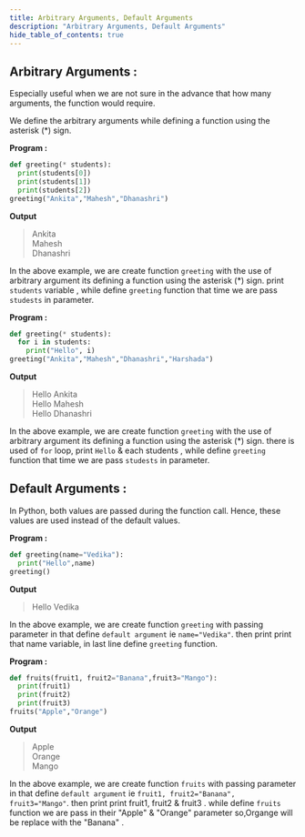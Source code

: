 ```yaml
---
title: Arbitrary Arguments, Default Arguments
description: "Arbitrary Arguments, Default Arguments"
hide_table_of_contents: true
---
```


## Arbitrary Arguments :

Especially useful when we are not sure in the advance that how many arguments, the function would require.

We define the arbitrary arguments while defining a function using the asterisk (*) sign.

**Program :**
```python showLineNumbers="true" title="Arbitrary arguments.py"
def greeting(* students):
  print(students[0])
  print(students[1])
  print(students[2])
greeting("Ankita","Mahesh","Dhanashri")
```
**Output**
>Ankita <br/>
>Mahesh <br/>
>Dhanashri <br/>

In the above example, we are create function `greeting` with the use of arbitrary argument its defining a function using the asterisk (*) sign.
print `students` variable , while define `greeting` function that time we are pass `studests` in parameter.

**Program :**
```python showLineNumbers="true" title="Arbitrary arguments.py"
def greeting(* students):
  for i in students:
    print("Hello", i)
greeting("Ankita","Mahesh","Dhanashri","Harshada")
```
**Output**
>Hello Ankita <br/>
>Hello Mahesh <br/>
>Hello Dhanashri <br/>

In the above example, we are create function `greeting` with the use of arbitrary argument its defining a function using the asterisk (*) sign.
there is used of `for` loop, print `Hello` & each students , while define `greeting` function that time we are pass `studests` in parameter.

## Default Arguments :

In Python, both values are passed during the function call. Hence, these values are used instead of the default values.

**Program :**
```python showLineNumbers="true" title="Default arguments.py"
def greeting(name="Vedika"):
  print("Hello",name)
greeting()
```
**Output**
>Hello Vedika

In the above example, we are create function `greeting` with passing parameter in that define `default argument` ie `name="Vedika"`. then print print that name variable, in last line define `greeting` function.

**Program :**
```python showLineNumbers="true" title="Default arguments.py" 
def fruits(fruit1, fruit2="Banana",fruit3="Mango"):
  print(fruit1)
  print(fruit2)
  print(fruit3)
fruits("Apple","Orange")
```
**Output**
>Apple<br/>
>Orange<br/>
>Mango<br/>

In the above example, we are create function `fruits` with passing parameter in that define `default argument` ie `fruit1, fruit2="Banana", fruit3="Mango"`. then print print fruit1, fruit2 & fruit3 . while define 
`fruits` function we are pass in their "Apple" & "Orange" parameter so,Organge will be replace with the "Banana" . 